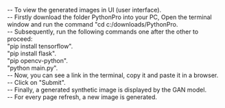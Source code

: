-- To view the generated images in UI (user interface).  
-- Firstly download the folder PythonPro into your PC, Open the terminal window and run the command "cd  c:/downloads/PythonPro.   
-- Subsequently, run the following commands one after the other to proceed:  
"pip install tensorflow".   
"pip install flask".   
"pip opencv-python".    
"python main.py".   
-- Now, you can see a link in the terminal, copy it and paste it in a browser.  
-- Click on "Submit".  
-- Finally, a generated synthetic image is displayed by the GAN model.     
-- For every page refresh, a new image is generated.      
